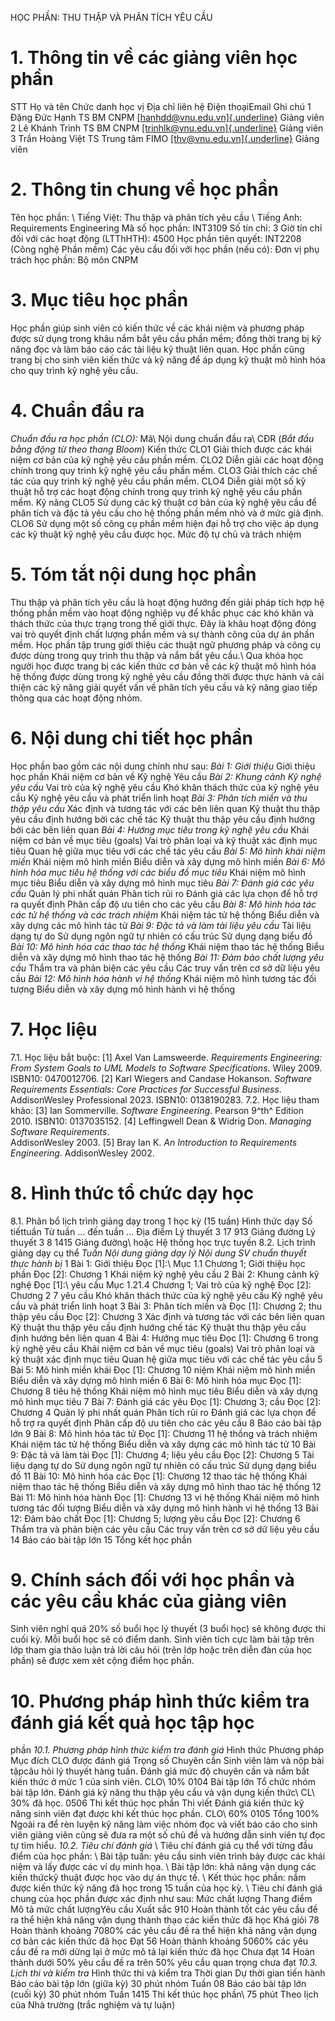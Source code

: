 
HỌC PHẦN: THU THẬP VÀ PHÂN TÍCH YÊU CẦU 
# 1. Thông tin về các giảng viên học phần 
STT Họ và tên Chức danh học vị Địa chỉ liên hệ Điện thoạiEmail Ghi chú 1 Đặng Đức Hạnh TS BM CNPM [[hanhdd\@vnu.edu.vn]{.underline}](mailto:hanhdd@vnu.edu.vn) Giảng viên 2 Lê Khánh Trình TS BM CNPM [[trinhlk\@vnu.edu.vn]{.underline}](mailto:trinhlk@vnu.edu.vn) Giảng viên 3 Trần Hoàng Việt TS Trung tâm FIMO [[thv\@vnu.edu.vn]{.underline}](mailto:thv@vnu.edu.vn) Giảng viên 
# 2. Thông tin chung về học phần 
Tên học phần: \ Tiếng Việt: Thu thập và phân tích yêu cầu \ Tiếng Anh: Requirements Engineering Mã số học phần: INT3109 Số tín chỉ: 3 Giờ tín chỉ đối với các hoạt động (LTThHTH): 4500 Học phần tiên quyết: INT2208 (Công nghệ Phần mềm) Các yêu cầu đối với học phần (nếu có): Đơn vị phụ trách học phần: Bộ môn CNPM 
# 3. Mục tiêu học phần 
Học phần giúp sinh viên có kiến thức về các khái niệm và phương pháp được sử dụng trong khâu nắm bắt yêu cầu phần mềm; đồng thời trang bị kỹ năng đọc và làm báo cáo các tài liệu kỹ thuật liên quan. Học phần cũng trang bị cho sinh viên kiến thức và kỹ năng để áp dụng kỹ thuật mô hình hóa cho quy trình kỹ nghệ yêu cầu.
# 4. Chuẩn đầu ra 
*Chuẩn đầu ra học phần (CLO):* Mã\ Nội dung chuẩn đầu ra\ CĐR (*Bắt đầu bằng động từ theo thang Bloom*) Kiến thức CLO1 Giải thích được các khái niệm cơ bản của kỹ nghệ yêu cầu phần mềm. CLO2 Diễn giải các hoạt động chính trong quy trình kỹ nghệ yêu cầu phần mềm. CLO3 Giải thích các chế tác của quy trình kỹ nghệ yêu cầu phần mềm. CLO4 Diễn giải một số kỹ thuật hỗ trợ các hoạt động chính trong quy trình kỹ nghệ yêu cầu phần mềm. Kỹ năng CLO5 Sử dụng các kỹ thuật cơ bản của kỹ nghệ yêu cầu để phân tích và đặc tả yêu cầu cho hệ thống phần mềm nhỏ và ở mức giả định. CLO6 Sử dụng một số công cụ phần mềm hiện đại hỗ trợ cho việc áp dụng các kỹ thuật kỹ nghệ yêu cầu được học. Mức độ tự chủ và trách nhiệm 
# 5. Tóm tắt nội dung học phần 
Thu thập và phân tích yêu cầu là hoạt động hướng đến giải pháp tích hợp hệ thống phần mềm vào hoạt động nghiệp vụ để khắc phục các khó khăn và thách thức của thực trạng trong thế giới thực. Đây là khâu hoạt động đóng vai trò quyết định chất lượng phần mềm và sự thành công của dự án phần mềm. Học phần tập trung giới thiệu các thuật ngữ phương pháp và công cụ được dùng trong quy trình thu thập và nắm bắt yêu cầu.\ Qua khóa học người học được trang bị các kiến thức cơ bản về các kỹ thuật mô hình hóa hệ thống được dùng trong kỹ nghệ yêu cầu đồng thời được thực hành và cải thiện các kỹ năng giải quyết vấn về phân tích yêu cầu và kỹ năng giao tiếp thông qua các hoạt động nhóm.
# 6. Nội dung chi tiết học phần 
Học phần bao gồm các nội dung chính như sau: *Bài 1: Giới thiệu* Giới thiệu học phần Khái niệm cơ bản về Kỹ nghệ Yêu cầu *Bài 2: Khung cảnh Kỹ nghệ yêu cầu* Vai trò của kỹ nghệ yêu cầu Khó khăn thách thức của kỹ nghệ yêu cầu Kỹ nghệ yêu cầu và phát triển linh hoạt *Bài 3: Phân tích miền và thu thập yêu cầu* Xác định và tương tác với các bên liên quan Kỹ thuật thu thập yêu cầu định hướng bởi các chế tác Kỹ thuật thu thập yêu cầu định hướng bởi các bên liên quan *Bài 4: Hướng mục tiêu trong kỹ nghệ yêu cầu* Khái niệm cơ bản về mục tiêu (goals) Vai trò phân loại và kỹ thuật xác định mục tiêu Quan hệ giữa mục tiêu với các chế tác yêu cầu *Bài 5: Mô hình khái niệm miền* Khái niệm mô hình miền Biểu diễn và xây dựng mô hình miền *Bài 6: Mô hình hóa mục tiêu hệ thống với các biểu đồ mục tiêu* Khái niệm mô hình mục tiêu Biểu diễn và xây dựng mô hình mục tiêu *Bài 7: Đánh giá các yêu cầu* Quản lý phi nhất quán Phân tích rủi ro Đánh giá các lựa chọn để hỗ trợ ra quyết định Phân cấp độ ưu tiên cho các yêu cầu *Bài 8: Mô hình hóa tác các tử hệ thống và các trách nhiệm* Khái niệm tác tử hệ thống Biểu diễn và xây dựng các mô hình tác tử *Bài 9: Đặc tả và làm tài liệu yêu cầu* Tài liệu dạng tự do Sử dụng ngôn ngữ tự nhiên có cấu trúc Sử dụng dạng biểu đồ *Bài 10: Mô hình hóa các thao tác hệ thống* Khái niệm thao tác hệ thống Biểu diễn và xây dựng mô hình thao tác hệ thống *Bài 11: Đảm bảo chất lượng yêu cầu* Thẩm tra và phản biện các yêu cầu Các truy vấn trên cơ sở dữ liệu yêu cầu *Bài 12: Mô hình hóa hành vi hệ thống* Khái niệm mô hình tương tác đối tượng Biểu diễn và xây dựng mô hình hành vi hệ thống 
# 7. Học liệu
7.1. Học liệu bắt buộc: \[1\] Axel Van Lamsweerde. *Requirements Engineering: From System Goals
to UML Models to Software Specifications*. Wiley 2009. ISBN10:
0470012706. \[2\] Karl Wiegers and Candase Hokanson. *Software Requirements
Essentials: Core Practices for Successful Business*. AddisonWesley
Professional 2023. ISBN10: 0138190283. 7.2. Học liệu tham khảo: \[3\] Ian Sommerville. *Software Engineering*. Pearson 9^th^ Edition
2010. ISBN10: 0137035152. \[4\] Leffingwell Dean & Widrig Don. *Managing Software
Requirements*.\
AddisonWesley 2003. \[5\] Bray Ian K. *An Introduction to Requirements Engineering*.
AddisonWesley 2002. 
# 8. Hình thức tổ chức dạy học 
8.1. Phân bổ lịch trình giảng dạy trong 1 học kỳ (15 tuần) Hình thức dạy Số tiếttuần Từ tuần ... đến tuần ... Địa điểm Lý thuyết 3 17 913 Giảng đường Lý thuyết 3 8 1415 Giảng đường\ hoặc Hệ thống học trực tuyến 8.2. Lịch trình giảng dạy cụ thể *Tuần* *Nội dung giảng dạy lý *Nội dung SV chuẩn thuyết thực hành* bị* 1 Bài 1: Giới thiệu Đọc \[1\]:\ Mục 1.1 Chương 1; Giới thiệu học phần Đọc \[2\]: Chương 1 Khái niệm kỹ nghệ yêu cầu 2 Bài 2: Khung cảnh kỹ nghệ Đọc \[1\]:\ yêu cầu Mục 1.21.4 Chương 1; Vai trò của kỹ nghệ Đọc \[2\]: Chương 2 7 yêu cầu Khó khăn thách thức của kỹ nghệ yêu cầu Kỹ nghệ yêu cầu và phát triển linh hoạt 3 Bài 3: Phân tích miền và Đọc \[1\]: Chương 2; thu thập yêu cầu Đọc \[2\]: Chương 3 Xác định và tương tác với các bên liên quan Kỹ thuật thu thập yêu cầu định hướng chế tác Kỹ thuật thu thập yêu cầu định hướng bên liên quan 4 Bài 4: Hướng mục tiêu Đọc \[1\]: Chương 6 trong kỹ nghệ yêu cầu Khái niệm cơ bản về mục tiêu (goals) Vai trò phân loại và kỹ thuật xác định mục tiêu Quan hệ giữa mục tiêu với các chế tác yêu cầu 5 Bài 5: Mô hình miền khái Đọc \[1\]: Chương 10 niệm Khái niệm mô hình miền Biểu diễn và xây dựng mô hình miền 6 Bài 6: Mô hình hóa mục Đọc \[1\]: Chương 8 tiêu hệ thống Khái niệm mô hình mục tiêu Biểu diễn và xây dựng mô hình mục tiêu 7 Bài 7: Đánh giá các yêu Đọc \[1\]: Chương 3; cầu Đọc \[2\]: Chương 4 Quản lý phi nhất quán Phân tích rủi ro Đánh giá các lựa chọn để hỗ trợ ra quyết định Phân cấp độ ưu tiên cho các yêu cầu 8 Báo cáo bài tập lớn 9 Bài 8: Mô hình hóa tác tử Đọc \[1\]: Chương 11 hệ thống và trách nhiệm Khái niệm tác tử hệ thống Biểu diễn và xây dựng các mô hình tác tử 10 Bài 9: Đặc tả và làm tài Đọc \[1\]: Chương 4; liệu yêu cầu Đọc \[2\]: Chương 5 Tài liệu dạng tự do Sử dụng ngôn ngữ tự nhiên có cấu trúc Sử dụng dạng biểu đồ 11 Bài 10: Mô hình hóa các Đọc \[1\]: Chương 12 thao tác hệ thống Khái niệm thao tác hệ thống Biểu diễn và xây dựng mô hình thao tác hệ thống 12 Bài 11: Mô hình hóa hành Đọc \[1\]: Chương 13 vi hệ thống Khái niệm mô hình tương tác đối tượng Biểu diễn và xây dựng mô hình hành vi hệ thống 13 Bài 12: Đảm bảo chất Đọc \[1\]: Chương 5; lượng yêu cầu Đọc \[2\]: Chương 6 Thẩm tra và phản biện các yêu cầu Các truy vấn trên cơ sở dữ liệu yêu cầu 14 Báo cáo bài tập lớn 15 Tổng kết học phần 
# 9. Chính sách đối với học phần và các yêu cầu khác của giảng viên 
Sinh viên nghỉ quá 20% số buổi học lý thuyết (3 buổi học) sẽ không được thi cuối kỳ. Mỗi buổi học sẽ có điểm danh. Sinh viên tích cực làm bài tập trên lớp tham gia thảo luận trả lời câu hỏi (trên lớp hoặc trên diễn đàn của học phần) sẽ được xem xét cộng điểm học phần. 
# 10. Phương pháp hình thức kiểm tra đánh giá kết quả học tập học
phần *10.1. Phương pháp hình thức kiểm tra đánh giá* Hình thức Phương pháp Mục đích CLO được đánh giá Trọng số Chuyên cần Sinh viên làm và nộp bài tậpcâu hỏi lý thuyết hàng tuần. Đánh giá mức độ chuyên cần và nắm bắt kiến thức ở mức 1 của sinh viên. CLO\ 10% 0104 Bài tập lớn Tổ chức nhóm bài tập lớn. Đánh giá kỹ năng thu thập yêu cầu và vận dụng kiến thức\ CL\ 30% đã học. 0506 Thi kết thúc học phần Thi viết Đánh giá kiến thức kỹ năng sinh viên đạt được khi kết thúc học phần. CLO\ 60% 0105 Tổng 100% Ngoài ra để rèn luyện kỹ năng làm việc nhóm đọc và viết báo cáo cho
sinh viên giảng viên cũng sẽ đưa ra một số chủ đề và hướng dẫn sinh
viên tự đọc tự tìm hiểu. *10.2. Tiêu chí đánh giá* \ Tiêu chí đánh giá cụ thể với từng đầu điểm của học phần: \ Bài tập tuần: yêu cầu sinh viên trình bày được các khái niệm và lấy được các ví dụ minh họa. \ Bài tập lớn: khả năng vận dụng các kiến thứckỹ thuật được học vào dự án thực tế. \ Kết thúc học phần: nắm được kiến thức kỹ năng đã học trong 15 tuần của học kỳ. \ Tiêu chí đánh giá chung của học phần được xác định như sau: Mức chất lượng Thang điểm Mô tả mức chất lượngYêu cầu Xuất sắc 910 Hoàn thành tốt các yêu cầu đề ra thể hiện khả năng vận dụng thành thạo các kiến thức đã học Khá giỏi 78 Hoàn thành khoảng 7080% các yêu cầu đề ra thể hiện khả năng vận dụng cơ bản các kiến thức đã học Đạt 56 Hoàn thành khoảng 5060% các yêu cầu đề ra mới dừng lại ở mức mô tả lại kiến thức đã học Chưa đạt 14 Hoàn thành dưới 50% yêu cầu đề ra trên 50% yêu cầu quan trọng chưa đạt *10.3. Lịch thi và kiểm tra* Hình thức thi và kiểm tra Thời gian Dự thời gian tiến hành Báo cáo bài tập lớn (giữa kỳ) 30 phút nhóm Tuần 08 Báo cáo bài tập lớn (cuối kỳ) 30 phút nhóm Tuần 1415 Thi kết thúc học phần\ 75 phút Theo lịch của Nhà trường (trắc nghiệm và tự luận) 